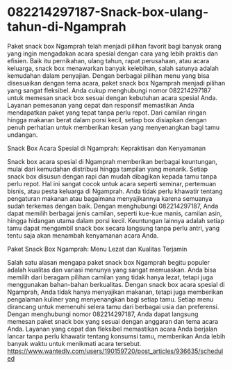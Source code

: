 # 082214297187-Snack-box-ulang-tahun-di-Ngamprah
Paket snack box Ngamprah telah menjadi pilihan favorit bagi banyak orang yang ingin mengadakan acara spesial dengan cara yang lebih praktis dan efisien. Baik itu pernikahan, ulang tahun, rapat perusahaan, atau acara keluarga, snack box menawarkan banyak kelebihan, salah satunya adalah kemudahan dalam penyajian. Dengan berbagai pilihan menu yang bisa disesuaikan dengan tema acara, paket snack box Ngamprah menjadi pilihan yang sangat fleksibel. Anda cukup menghubungi nomor 082214297187 untuk memesan snack box sesuai dengan kebutuhan acara spesial Anda. Layanan pemesanan yang cepat dan responsif memastikan Anda mendapatkan paket yang tepat tanpa perlu repot. Dari camilan ringan hingga makanan berat dalam porsi kecil, setiap box disiapkan dengan penuh perhatian untuk memberikan kesan yang menyenangkan bagi tamu undangan.

Snack Box Acara Spesial di Ngamprah: Kepraktisan dan Kenyamanan

Snack box acara spesial di Ngamprah memberikan berbagai keuntungan, mulai dari kemudahan distribusi hingga tampilan yang menarik. Setiap snack box disusun dengan rapi dan mudah dibagikan kepada tamu tanpa perlu repot. Hal ini sangat cocok untuk acara seperti seminar, pertemuan bisnis, atau pesta keluarga di Ngamprah. Anda tidak perlu khawatir tentang pengaturan makanan atau bagaimana menyajikannya karena semuanya sudah terkemas dengan baik. Dengan menghubungi 082214297187, Anda dapat memilih berbagai jenis camilan, seperti kue-kue manis, camilan asin, hingga hidangan utama dalam porsi kecil. Keuntungan lainnya adalah setiap tamu dapat mengambil snack box secara langsung tanpa perlu antri, yang tentu saja akan menambah kenyamanan acara Anda.

Paket Snack Box Ngamprah: Menu Lezat dan Kualitas Terjamin

Salah satu alasan mengapa paket snack box Ngamprah begitu populer adalah kualitas dan variasi menunya yang sangat memuaskan. Anda bisa memilih dari beragam pilihan camilan yang tidak hanya lezat, tetapi juga menggunakan bahan-bahan berkualitas. Dengan snack box acara spesial di Ngamprah, Anda tidak hanya menyajikan makanan, tetapi juga memberikan pengalaman kuliner yang menyenangkan bagi setiap tamu. Setiap menu dirancang untuk memenuhi selera tamu dari berbagai usia dan preferensi. Dengan menghubungi nomor 082214297187, Anda dapat langsung memesan paket snack box yang sesuai dengan anggaran dan tema acara Anda. Layanan yang cepat dan fleksibel memastikan acara Anda berjalan lancar tanpa perlu khawatir tentang konsumsi tamu, memberikan Anda lebih banyak waktu untuk menikmati acara tersebut. https://www.wantedly.com/users/190159720/post_articles/936635/scheduled
